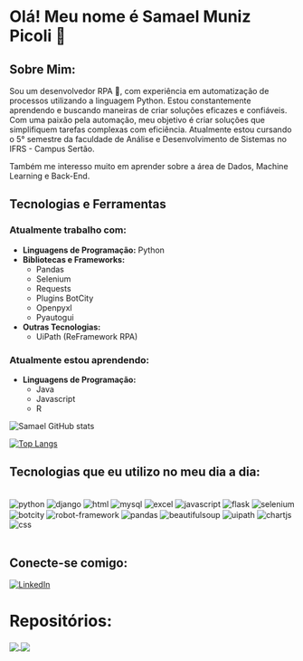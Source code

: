 
# Olá! Meu nome é Samael Muniz Picoli 👋

## Sobre Mim:


Sou um desenvolvedor RPA 🤖, com experiência em automatização de processos utilizando a linguagem Python. Estou constantemente aprendendo e buscando maneiras de criar soluções eficazes e confiáveis. Com uma paixão pela automação, meu objetivo é criar soluções que simplifiquem tarefas complexas com eficiência. Atualmente estou cursando o 5° semestre da faculdade de Análise e Desenvolvimento de Sistemas no IFRS - Campus Sertão.

Também me interesso muito em aprender sobre a área de Dados, Machine Learning e Back-End.

## Tecnologias e Ferramentas
### Atualmente trabalho com:
- **Linguagens de Programação:** Python
- **Bibliotecas e Frameworks:**
  - Pandas
  - Selenium
  - Requests
  - Plugins BotCity
  - Openpyxl
  - Pyautogui
- **Outras Tecnologias:**
  - UiPath (ReFramework RPA)

### Atualmente estou aprendendo:
- **Linguagens de Programação:** 
    - Java
    - Javascript
    - R


![Samael GitHub stats](https://github-readme-stats.vercel.app/api?username=Samaelpicoli&show_icons=true&theme=white) 

[![Top Langs](https://github-readme-stats.vercel.app/api/top-langs/?username=Samaelpicoli)](https://github.com/anuraghazra/github-readme-stats)

## Tecnologias que eu utilizo no meu dia a dia:
<div style="display: inline_block"><br/>
    <img align="center" alt="python" src="https://img.shields.io/badge/Python-3776AB?style=for-the-badge&logo=python&logoColor=white">
    <img align="center" alt="django" src="https://img.shields.io/badge/Django-092E20?style=for-the-badge&logo=django&logoColor=white">
    <img align="center" alt="html" src="https://img.shields.io/badge/HTML5-E34F26?style=for-the-badge&logo=html5&logoColor=white">
    <img align="center" alt="mysql" src="https://img.shields.io/badge/MySQL-00000F?style=for-the-badge&logo=mysql&logoColor=white">
    <img align="center" alt="excel" src="https://img.shields.io/badge/Microsoft_Excel-217346?style=for-the-badge&logo=microsoft-excel&logoColor=white">
    <img align="center" alt="javascript" src="https://img.shields.io/badge/JavaScript-F7DF1E?style=for-the-badge&logo=javascript&logoColor=white">
    <img align="center" alt="flask" src="https://img.shields.io/badge/Flask-000000?style=for-the-badge&logo=flask&logoColor=white">
    <img align="center" alt="selenium" src="https://img.shields.io/badge/Selenium-43B02A?style=for-the-badge&logo=selenium&logoColor=white">
    <img align="center" alt="botcity" src="https://img.shields.io/badge/BotCity-000000?style=for-the-badge&logo=robotframework&logoColor=white">
    <img align="center" alt="robot-framework" src="https://img.shields.io/badge/Robot_Framework-000000?style=for-the-badge&logo=robotframework&logoColor=white">
    <img align="center" alt="pandas" src="https://img.shields.io/badge/Pandas-150458?style=for-the-badge&logo=pandas&logoColor=white">
    <img align="center" alt="beautifulsoup" src="https://img.shields.io/badge/Beautiful_Soup-4B8BBE?style=for-the-badge&logo=python&logoColor=white">
    <img align="center" alt="uipath" src="https://img.shields.io/badge/UiPath-2775CA?style=for-the-badge&logo=uipath&logoColor=white">
    <img align="center" alt="chartjs" src="https://img.shields.io/badge/Chart.js-FF6384?style=for-the-badge&logo=chartdotjs&logoColor=white">
    <img align="center" alt="css" src="https://img.shields.io/badge/CSS3-1572B6?style=for-the-badge&logo=css3&logoColor=white">
</div><br/>


## Conecte-se comigo:

[![LinkedIn](https://img.shields.io/badge/LinkedIn-0077B5?style=for-the-badge&logo=linkedin&logoColor=white)](https://www.linkedin.com/in/samael-muniz-picoli-5b317a1bb/)
###


# Repositórios:

<a href="https://github.com/Samaelpicoli/RPA_Challenge">
  <img align="center" src="https://github-readme-stats.vercel.app/api/pin/?username=Samaelpicoli&repo=Devedores_RJ_JornadaRPA" />
</a>
<a href="https://github.com/Samaelpicoli/Online_Grocery_Ordering">
  <img align="center" src="https://github-readme-stats.vercel.app/api/pin/?username=Samaelpicoli&repo=Online_Grocery_Ordering" />
</a>
